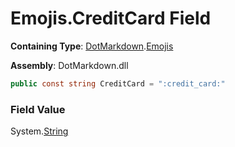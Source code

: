 # Emojis\.CreditCard Field

**Containing Type**: [DotMarkdown](../../README.md)\.[Emojis](../README.md)

**Assembly**: DotMarkdown\.dll

```csharp
public const string CreditCard = ":credit_card:"
```

### Field Value

System\.[String](https://docs.microsoft.com/en-us/dotnet/api/system.string)